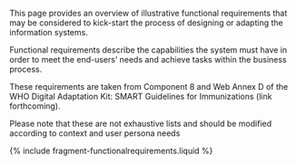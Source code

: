 ---
---
This page provides an overview of illustrative functional requirements that may be considered to kick-start the process of designing or adapting the information systems.

Functional requirements describe the capabilities the system must have in order to meet the end-users’ needs and achieve tasks within the business process.

These requirements are taken from Component 8 and Web Annex D of the WHO Digital Adaptation Kit: SMART Guidelines for Immunizations (link forthcoming).

Please note that these are not exhaustive lists and should be modified according to context and user persona needs

{% include fragment-functionalrequirements.liquid %}

